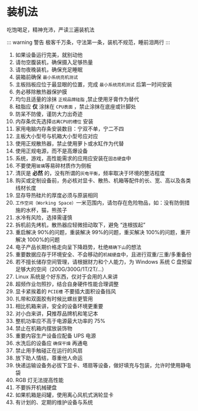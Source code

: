 # 装机法

吃饱喝足，精神充沛，严读三遍装机法

::: warning 警告
极客千万条，守法第一条，装机不规范，睡前泪两行
:::

1. 如果设备运行完美，就别动他
2. 请勿空腹装机，确保摄入足够热量
3. 请勿夜晚装机，确保充足睡眠
4. 装箱前确保 `最小系统亮机测试`
5. 主板挡板应位于最显眼的位置，完成 `最小系统亮机测试` 后第一时间安装
6. 务必移除散热器保护膜
7. 均匀且适量的涂抹 `正规品牌硅脂` ,禁止使用牙膏作为替代
8. 硅脂应 **仅** 涂抹在 `CPU表面` ，禁止涂抹在底座或针脚处
9. 防呆不防傻，谨防大力出奇迹
10. 内存条优先选择`远离CPU的槽位` 安装
11. 家用电脑内存条安装数目：宁双不单，宁二不四
12. 主板大小型号与机箱大小型号应对应
13. 使用正规散热器，禁止使用萝卜或水缸作为代替
14. 使用正规电源，而不是高爆设备
15. 系统，游戏，高性能需求的应用应安装在`固态硬盘`中
16. 不要使用`玻璃`等易碎材质作为侧板
17. 清灰是 **必然** 的，没有所谓的`灰电平衡`，频率取决于环境的整洁程度
18. 购买或定制设备前，务必核对显卡、散热、机箱等配件的长、宽、高以及各类线材长度
19. 显存导热硅片的厚度必须与原装相同
20. `工作空间（Working Space）`一米范围内，请勿存在危险物品，如：没有防倒措施的水杯，猫，熊孩子
21. 水冷有风险，选择需谨慎
22. 拆机前先烤机，散热器应轻微扭动取下，避免 “连根拔起”
23. 重启解决 90%的问题，重装解决 99%的问题，重买解决 100%的问题，重开解决 1000%的问题
24. 电子产品长期价格走向呈下降趋势，杜绝`精确下山`的想法
25. 重要数据应存于环境安全、不会移动的`机械硬盘`中，且进行双重/三重/多重备份
26. 若不擅长储存空间管理，请根据财力和个人能力，为 Windows 系统 C 盘预留足够大的空间（200G/300G/1T/2T/...）
27. Linux 系统是个好东西，仅对于会用的人来讲
28. 超频作业勿照抄，结合自身硬件性能合理调整
29. 显卡紧挨着的 `PCIE槽` 不要插大面积设备挡风
30. 扎带和双面胶有时候比螺丝更管用
31. 相比机箱来讲，安全的设备环境更重要
32. 对小白来讲，**只**推荐品牌机和笔记本
33. 整机功率应不高于电源最大功率的 75%
34. 禁止在机箱内摆放装饰物
35. 重要内容生产设备应配备 UPS 电源
36. 水洗后的设备应 `确保干燥` 再通电
37. 禁止用手触碰正在运行的风扇
38. 放下助人情结，尊重他人命运
39. 快递运输设备务必拔下显卡、塔扇等设备，做好填充与包装，允许时使用静电袋
40. RGB 灯无法提高性能
41. 不要拆开机械硬盘
42. 如果机箱是闷罐，使用离心风机式涡轮显卡
43. 有计划的、定期的维护设备与系统
